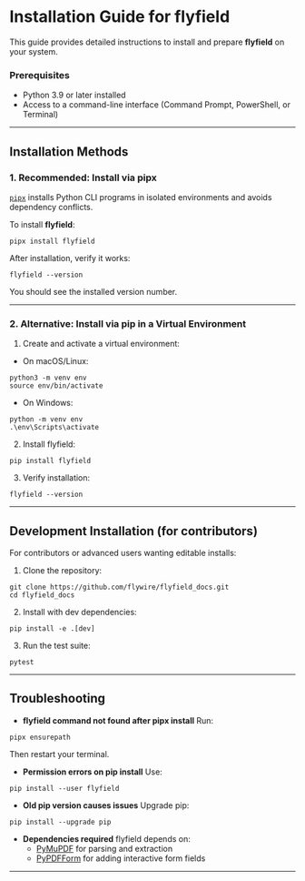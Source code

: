 # Installation Guide for flyfield

This guide provides detailed instructions to install and prepare **flyfield** on your system.

### Prerequisites

- Python 3.9 or later installed
- Access to a command-line interface (Command Prompt, PowerShell, or Terminal)

***

## Installation Methods

### 1. Recommended: Install via pipx

[`pipx`](https://pypa.github.io/pipx/) installs Python CLI programs in isolated environments and avoids dependency conflicts.

To install **flyfield**:

```
pipx install flyfield
```

After installation, verify it works:

```
flyfield --version
```

You should see the installed version number.

***

### 2. Alternative: Install via pip in a Virtual Environment

1. Create and activate a virtual environment:

- On macOS/Linux:

```
python3 -m venv env
source env/bin/activate
```

- On Windows:

```
python -m venv env
.\env\Scripts\activate
```

2. Install flyfield:
```
pip install flyfield
```

3. Verify installation:
```
flyfield --version
```

***

## Development Installation (for contributors)

For contributors or advanced users wanting editable installs:

1. Clone the repository:
```
git clone https://github.com/flywire/flyfield_docs.git
cd flyfield_docs
```

2. Install with dev dependencies:
```
pip install -e .[dev]
```

3. Run the test suite:
```
pytest
```

***

## Troubleshooting

- **flyfield command not found after pipx install**
Run:

```
pipx ensurepath
```

Then restart your terminal.
- **Permission errors on pip install**
Use:

```
pip install --user flyfield
```

- **Old pip version causes issues**
Upgrade pip:

```
pip install --upgrade pip
```

- **Dependencies required**
flyfield depends on:
    - [PyMuPDF](https://pymupdf.readthedocs.io/) for parsing and extraction
    - [PyPDFForm](https://pypi.org/project/pypdfform/) for adding interactive form fields

***
